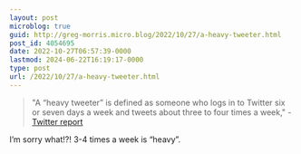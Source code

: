 ```yaml
---
layout: post
microblog: true
guid: http://greg-morris.micro.blog/2022/10/27/a-heavy-tweeter.html
post_id: 4054695
date: 2022-10-27T06:57:39-0000
lastmod: 2024-06-22T16:19:17-0000
type: post
url: /2022/10/27/a-heavy-tweeter.html
---
```

> "A “heavy tweeter” is defined as someone who logs in to Twitter six or seven days a week and tweets about three to four times a week," - [Twitter report](https://www.reuters.com/technology/exclusive-where-did-tweeters-go-twitter-is-losing-its-most-active-users-internal-2022-10-25/)

I’m sorry what!?! 3-4 times a week is “heavy”. 
